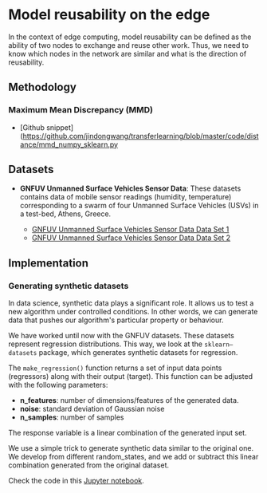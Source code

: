 # Model reusability on the edge

In the context of edge computing, model reusability can be defined as the ability of two nodes to exchange and reuse other work. Thus, we need to know which nodes in the network are similar and what is the direction of reusability.

## Methodology

### Maximum Mean Discrepancy (MMD)

* [Github snippet](https://github.com/jindongwang/transferlearning/blob/master/code/distance/mmd_numpy_sklearn.py


## Datasets

* **GNFUV Unmanned Surface Vehicles Sensor Data**: These datasets contains data of mobile sensor readings (humidity, temperature) corresponding to a swarm of four Unmanned Surface Vehicles (USVs) in a test-bed, Athens, Greece.

  * [GNFUV Unmanned Surface Vehicles Sensor Data Data Set 1](https://archive.ics.uci.edu/ml/datasets/GNFUV+Unmanned+Surface+Vehicles+Sensor+Data)
  * [GNFUV Unmanned Surface Vehicles Sensor Data Data Set 2](https://archive.ics.uci.edu/ml/datasets/GNFUV+Unmanned+Surface+Vehicles+Sensor+Data+Set+2)

## Implementation

### Generating synthetic datasets

In data science, synthetic data plays a significant role. It allows us to test a new algorithm under controlled conditions. In other words, we can generate data that pushes our algorithm's particular property or behaviour.

We have worked until now with the GNFUV datasets. These datasets represent regression distributions. This way,  we look at the ```sklearn—datasets``` package, which generates synthetic datasets for regression. 

The ```make_regression()``` function returns a set of input data points (regressors) along with their output (target). This function can be adjusted with the following parameters:

* **n_features**: number of dimensions/features of the generated data.
* **noise**: standard deviation of Gaussian noise
* **n_samples**: number of samples

The response variable is a linear combination of the generated input set.

We use a simple trick to generate synthetic data similar to the original one. We develop from different random_states, and we add or subtract this linear combination generated from the original dataset.

Check the code in this [Jupyter notebook](https://github.com/JordiMateoUdL/Model-reusability-on-the-edge/blob/master/notebooks/Generating%20synthethic%20data%20%3F.ipynb).

